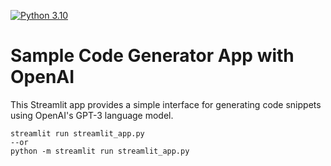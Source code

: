 [![Python 3.10](https://github.com/msbeigi/web_app_streamlit/actions/workflows/main.yml/badge.svg)](https://github.com/msbeigi/web_app_streamlit/actions/workflows/main.yml)

# Sample Code Generator App with OpenAI
This Streamlit app provides a simple interface for generating code snippets using OpenAI's GPT-3 language model.
```
streamlit run streamlit_app.py
--or
python -m streamlit run streamlit_app.py

```